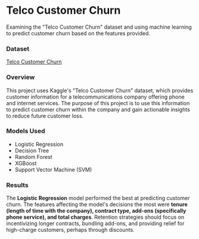 # Telco Customer Churn
Examining the "Telco Customer Churn" dataset and using machine learning to predict customer churn based on the features provided.

### Dataset
[Telco Customer Churn](https://www.kaggle.com/datasets/blastchar/telco-customer-churn)


### Overview
This project uses Kaggle's "Telco Customer Churn" dataset, which provides customer information for a telecommunications company offering phone and internet services. The purpose of this project is to use this information to predict customer churn within the company and gain actionable insights to reduce future customer loss.

### Models Used
- Logistic Regression
- Decision Tree
- Random Forest
- XGBoost
- Support Vector Machine (SVM)


### Results
The **Logistic Regression** model performed the best at predicting customer churn. The features affecting the model's decisions the most were **tenure (length of time with the company), contract type, add-ons (specifically phone service), and total charges**. Retention strategies should focus on incentivizing longer contracts, bundling add-ons, and providing relief for high-charge customers, perhaps through discounts.


